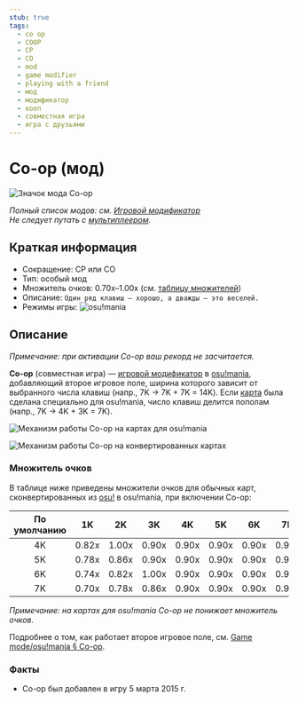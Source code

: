 ```yaml
---
stub: true
tags:
  - co op
  - COOP
  - CP
  - CO
  - mod
  - game modifier
  - playing with a friend
  - мод
  - модификатор
  - кооп
  - совместная игра
  - игра с друзьями
---
```


# Co-op (мод)

![Значок мода Co-op](/wiki/shared/mods/CP.png "Значок мода Co-op (CO)")

*Полный список модов: см. [Игровой модификатор](/wiki/Game_modifier)*\
*Не следует путать с [мультиплеером](/wiki/Gameplay/Multiplayer).*

## Краткая информация

- Сокращение: CP или CO
- Тип: особый мод
- Множитель очков: 0.70x–1.00x (см. [таблицу множителей](#множитель-очков))
- Описание: `Один ряд клавиш — хорошо, а дважды — это веселей.`
- Режимы игры: ![][osu!mania]

## Описание

*Примечание: при активации Co-op ваш рекорд не засчитается.*

**Co-op** (совместная игра) — [игровой модификатор](/wiki/Game_modifier) в [osu!mania](/wiki/Game_mode/osu!mania), добавляющий второе игровое поле, ширина которого зависит от выбранного числа клавиш (напр., 7K -> 7K + 7K = 14K). Если [карта](/wiki/Beatmap) была сделана специально для osu!mania, число клавиш делится пополам (напр., 7K -> 4K + 3K = 7K).

![Механизм работы Co-op на картах для osu!mania](img/CP-comparison-mania-specific-beatmap.jpg "Сравнение игры без Co-op (слева) и игры с Co-op (справа) на карте для osu!mania")

![Механизм работы Co-op на конвертированных картах](img/CP-comparison-converted-beatmap.jpg "Сравнение игры без Co-op (слева) и игры с Co-op (справа) на обычной карте, сконвертированной в режим osu!mania")

### Множитель очков

В таблице ниже приведены множители очков для обычных карт, сконвертированных из [osu!](/wiki/Game_mode/osu!) в osu!mania, при включении Co-op:

| По умолчанию | 1K | 2K | 3K | 4K | 5K | 6K | 7K | 8K | 9K |
| :-: | :-: | :-: | :-: | :-: | :-: | :-: | :-: | :-: | :-: |
| 4K | 0.82x | 1.00x | 0.90x | 0.90x | 0.90x | 0.90x | 0.90x | 0.90x | 0.90x |
| 5K | 0.78x | 0.86x | 0.90x | 0.90x | 0.90x | 0.90x | 0.90x | 0.90x | 0.90x |
| 6K | 0.74x | 0.82x | 1.00x | 0.90x | 0.90x | 0.90x | 0.90x | 0.90x | 0.90x |
| 7K | 0.70x | 0.78x | 0.86x | 0.90x | 0.90x | 0.90x | 0.90x | 0.90x | 0.90x |

*Примечание: на картах для osu!mania Co-op не понижает множитель очков.*

Подробнее о том, как работает второе игровое поле, см. [Game mode/osu!mania § Co-op](/wiki/Game_mode/osu!mania#co-op).

### Факты

- Co-op был добавлен в игру 5 марта 2015 г.

[osu!mania]: /wiki/shared/mode/mania.png "osu!mania"
